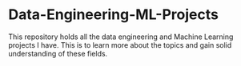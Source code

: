 # Data-Engineering-ML-Projects

This repository holds all the data engineering and Machine Learning projects I have. This is to learn more about the topics and gain solid understanding of these fields.
